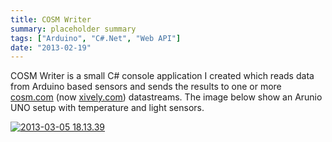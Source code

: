 ```yaml
---
title: COSM Writer
summary: placeholder summary
tags: ["Arduino", "C#.Net", "Web API"]
date: "2013-02-19"
---
```


COSM Writer is a small C# console application I created which reads data from Arduino based sensors and sends the results to one or more [cosm.com](http://www.cosm.com) (now [xively.com](https://xively.com)) datastreams. The image below show an Arunio UNO setup with temperature and light sensors.

[![2013-03-05 18.13.39](http://www.ericanastas.com/wp-content/uploads/2013/03/2013-03-05-18.13.39.jpg)](2013-03-05-18.13.39.jpg)
